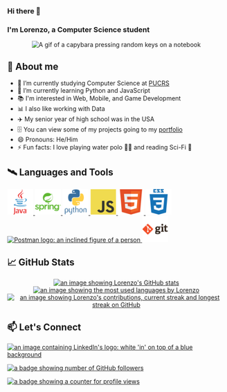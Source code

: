 ### Hi there 👋
### I'm Lorenzo, a Computer Science student

<p align="center">
  <img src="https://media.giphy.com/media/v1.Y2lkPTc5MGI3NjExdGJzem04OG10cmh6NzJ6bXNic2V3anQ2N2xkaG4zY2RtcDdpMzBxcCZlcD12MV9pbnRlcm5hbF9naWZfYnlfaWQmY3Q9cw/2z956IUc3J0noEOXUL/giphy.gif" alt="A gif of a capybara pressing random keys on a notebook" width="270px" height="270px"/>
</p>

## 🎃 About me

- 🔭 I’m currently studying Computer Science at [PUCRS](https://pucrs.br/)
- 🌱 I’m currently learning Python and JavaScript
- 📚 I'm interested in Web, Mobile, and Game Development
- 📊 I also like working with Data
- ✈️ My senior year of high school was in the USA
- 🗄️ You can view some of my projects going to my [portfolio](https://github.com/lorenzo-more?tab=repositories)
- 😄 Pronouns: He/Him
- ⚡ Fun facts: I love playing water polo 🤽‍♂️ and reading Sci-Fi 📙


<!-- - 👯 I’m looking to collaborate on ... -->
<!-- - 🤔 I’m looking for help with ... -->
<!-- - 💬 Ask me about Web, Mobile or Game Development -->
<!-- - 📫 How to reach me: -->

## 🛰️ Languages and Tools

<p align="left"> 
    <a href="https://www.java.com/en/download/help/whatis_java.html" target="_blanck"> <img src="https://github.com/devicons/devicon/blob/master/icons/java/java-original-wordmark.svg" title="Java" alt="The logo of Java: a coffee mug" width="60" height="60"/> </a>
   <a href="https://spring.io/" target="_blanck"> <img src="https://github.com/devicons/devicon/blob/master/icons/spring/spring-original-wordmark.svg" title="Spring Boot" alt="Spring Boot logo: a white leaf on top of a green background" width="60" height="60"/> </a>
  <a href="https://www.python.org" target="_blanck"> <img src="https://github.com/devicons/devicon/blob/master/icons/python/python-original-wordmark.svg" title="Python" alt="Python logo: a blue and a yellow snake" width="60" height="60"/> </a>
  <a href="https://developer.mozilla.org/en-US/docs/Web/javascript" target="_blanck"> <img src="https://github.com/devicons/devicon/blob/master/icons/javascript/javascript-original.svg" title="JavaScript" alt="JavaScript logo: a 'J' and a 'S' on top of a yellow background" width="60" height="60"/> </a>
  <a href="https://html.com/html5/#What_is_HTML5" target="_blanck"> <img src="https://github.com/devicons/devicon/blob/master/icons/html5/html5-original.svg" title="HTML5" alt="HTML5 logo: a white '5' on top of an orange background" width="60" height="60"/> </a>
  <a href="https://www.w3.org/Style/CSS/Overview.en.html" target="_blanck"> <img src="https://github.com/devicons/devicon/blob/master/icons/css3/css3-plain-wordmark.svg"  title="CSS3" alt="CSS3 logo: a black 3 on top of a blue background" width="60" height="60"/>  </a>
  <a href="https://www.postman.com/" target="_blanck"> <img src="https://www.vectorlogo.zone/logos/getpostman/getpostman-icon.svg" title="Postman"  alt="Postman logo: an inclined figure of a person" width="60" height="60"/> </a>
  <a href="https://git-scm.com/" target="_blanck"> <img src="https://github.com/devicons/devicon/blob/master/icons/git/git-original-wordmark.svg" title="Git" alt="Git logo" width="60" height="60"/> </a>
</p>

## 📈 GitHub Stats

<p align="center">
  <a href="https://github.com/lorenzo-more#-github-stats"><img title="Lorenzo's GitHub stats" alt="an image showing Lorenzo's GitHub stats" height="180em" src="https://github-readme-stats.vercel.app/api?username=lorenzo-more&show_icons=true&title_color=ffffff&icon_color=ff9900&count_private=true&theme=highcontrast&hide_border=true&bg_color=000000&custom_title=Lorenzo%27s+GitHub+Stats" /></a>
  <a href="https://github.com/lorenzo-more#-github-stats"><img title="Most Used Languages" alt="an image showing the most used languages by Lorenzo" height="180em" src="https://github-readme-stats.vercel.app/api/top-langs/?username=lorenzo-more&langs_count=8&layout=compact&theme=highcontrast&hide_border=true&title_color=ffffff&bg_color=000000&custom_title=Preferred+Languages" /></a>  
  
  <a href="https://github.com/lorenzo-more#-github-stats">
        <img title="Lorenzo's contributions, current streak and longest streak on GitHub" alt="an image showing Lorenzo's contributions, current streak and longest streak on GitHub" src="https://github-readme-streak-stats.herokuapp.com/?user=lorenzo-more&theme=highcontrast&hide_border=true&stroke=0000&background=000000"/>
    </a>
</p>

## 📫 Let's Connect              

<p align="left">

<a href = "https://www.linkedin.com/in/lorenzo-more"><img title="Lorenzo's LinkedIn page" alt="an image containing LinkedIn's logo: white 'in' on top of a blue background" src="https://img.icons8.com/fluent/48/000000/linkedin.png"/></a>

</p>

<p align="left">
  
<a href="https://github.com/lorenzo-more?tab=followers"><img title="GitHub Followers" src="https://img.shields.io/github/followers/lorenzo-more?label=Followers&style=social" alt="a badge showing number of GitHub followers"></a>

</p>

<p align="left">
  
<a href= "https://github.com/lorenzo-more?tab=followers"><img title="GitHub profile views" src="https://komarev.com/ghpvc/?username=lorenzo-more&style=plastic&color=ff9900" alt="a badge showing a counter for profile views"/></a>  
  
</p>
